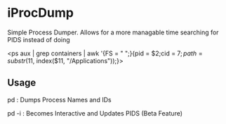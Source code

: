 # iProcDump

Simple Process Dumper. Allows for a more managable time searching for PIDS instead of doing 

<ps aux | grep containers | awk '{FS = " ";}{pid = $2;cid = $7; path = substr($11, index($11, "/Applications"));}>


## Usage
pd :
Dumps Process Names and IDs

pd -i :
Becomes Interactive and Updates PIDS (Beta Feature)